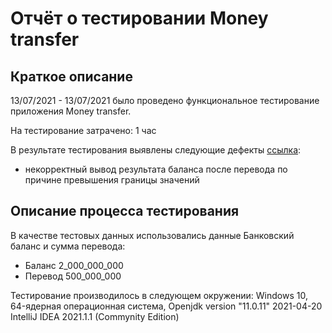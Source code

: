 # Отчёт о тестировании Money transfer

## Краткое описание

13/07/2021 - 13/07/2021 было проведено функциональное тестирование приложения Money transfer.

На тестирование затрачено: 1 час

В результате тестирования выявлены следующие дефекты [ссылка](https://github.com/alexkv2602/Money-transfer/issues/1):
* некорректный вывод результата баланса после перевода по причине превышения границы значений


## Описание процесса тестирования



В качестве тестовых данных использовались данные Банковский баланс и сумма перевода:
* Баланс 2_000_000_000 
* Перевод 500_000_000


Тестирование производилось в следующем окружении:
Windows 10, 64-ядерная операционная система,
Openjdk version "11.0.11" 2021-04-20
IntelliJ IDEA 2021.1.1 (Commynity Edition)
